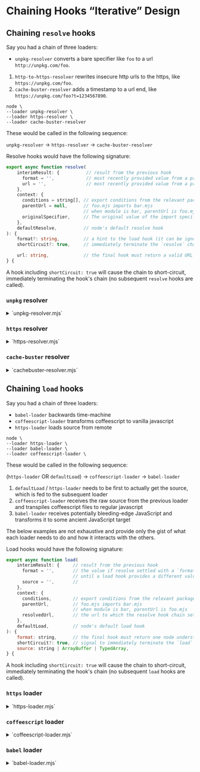 # Chaining Hooks “Iterative” Design

## Chaining `resolve` hooks

Say you had a chain of three loaders:

* `unpkg-resolver` converts a bare specifier like `foo` to a url `http://unpkg.com/foo`.
1. `http-to-https-resolver` rewrites insecure http urls to the https, like `https://unpkg.com/foo`.
1. `cache-buster-resolver` adds a timestamp to a url end, like `https://unpkg.com/foo?t=1234567890`.

```console
node \
--loader unpkg-resolver \
--loader https-resolver \
--loader cache-buster-resolver
```

These would be called in the following sequence:

`unpkg-resolver` → `https-resolver` → `cache-buster-resolver`

Resolve hooks would have the following signature:

```ts
export async function resolve(
	interimResult: {          // result from the previous hook
	  format = '',            // most recently provided value from a previous hook
	  url = '',               // most recently provided value from a previous hook
	},
	context: {
	  conditions = string[], // export conditions from the relevant package.json
	  parentUrl = null,      // foo.mjs imports bar.mjs
	                         // when module is bar, parentUrl is foo.mjs
	  originalSpecifier,     // The original value of the import specifier
	},
	defaultResolve,          // node's default resolve hook
): {
	format?: string,         // a hint to the load hook (it can be ignored)
	shortCircuit?: true,     // immediately terminate the `resolve` chain

	url: string,             // the final hook must return a valid URL string
} {
```

A hook including `shortCircuit: true` will cause the chain to short-circuit, immediately terminating the hook's chain (no subsequent `resolve` hooks are called).

### `unpkg` resolver

<details>
<summary>`unpkg-resolver.mjs`</summary>

```js
export async function resolve(
  interimResult,
  { originalSpecifier },
) {
  if (isBareSpecifier(originalSpecifier)) return `http://unpkg.com/${originalSpecifier}`;
}
```
</details>

### `https` resolver

<details>
<summary>`https-resolver.mjs`</summary>

```js
export async function resolve(
  interimResult,
  context,
) {
  const url = new URL(interimResult.url); // this can throw, so handle appropriately

  if (url.protocol = 'http:') url.protocol = 'https:';

  return { url: url.toString() };
}
```
</details>

### `cache-buster` resolver

<details>
<summary>`cachebuster-resolver.mjs`</summary>

```js
export async function resolve(
	interimResult,
) {
	const url = new URL(interimResult.url); // this can throw, so handle appropriately

	if (supportsQueryString(url.protocol)) { // exclude data: & friends
		url.searchParams.set('t', Date.now());
	}

	return { url: url.toString() };
}
```
</details>


## Chaining `load` hooks

Say you had a chain of three loaders:

* `babel-loader` backwards time-machine
* `coffeescript-loader` transforms coffeescript to vanilla javascript
* `https-loader` loads source from remote

```console
node \
--loader https-loader \
--loader babel-loader \
--loader coffeescript-loader \
```

These would be called in the following sequence:

(`https-loader` OR `defaultLoad`) → `coffeescript-loader` → `babel-loader`

1. `defaultLoad` / `https-loader` needs to be first to actually get the source, which is fed to the subsequent loader
1. `coffeescript-loader` receives the raw source from the previous loader and transpiles coffeescript files to regular javascript
1. `babel-loader` receives potentially bleeding-edge JavaScript and transforms it to some ancient JavaScript target

The below examples are not exhaustive and provide only the gist of what each loader needs to do and how it interacts with the others.

Load hooks would have the following signature:

```js
export async function load(
	interimResult: {     // result from the previous hook
	  format = '',       // the value if resolve settled with a `format`
	                     // until a load hook provides a different value
	  source = '',       //
	},
	context: {
	  conditions,        // export conditions from the relevant package.json
	  parentUrl,         // foo.mjs imports bar.mjs
	                     // when module is bar, parentUrl is foo.mjs
	  resolvedUrl,       // the url to which the resolve hook chain settled
	},
	defaultLoad,         // node's default load hook
): {
	format: string,      // the final hook must return one node understands
	shortCircuit?: true, // signal to immediately terminate the `load` chain
	source: string | ArrayBuffer | TypedArray,
} {
```

A hook including `shortCircuit: true` will cause the chain to short-circuit, immediately terminating the hook's chain (no subsequent `load` hooks are called).

### `https` loader

<details>
<summary>`https-loader.mjs`</summary>

```ts
export async function load(
	interimResult,
	{ resolvedUrl },
) {
	if (interimResult.source) return; // step aside (content already retrieved)

	if (!resolvedUrl.startsWith('https://')) return; // step aside

	return new Promise(function loadHttpsSource(resolve, reject) {
		get(resolvedUrl, function getHttpsSource(rsp) {
			const format = mimeTypeToFormat.get(rsp.headers['content-type']);
			let source = '';

			rsp.on('data', (chunk) => source += chunk);
			rsp.on('end', () => resolve({ format, source }));
			rsp.on('error', reject);
		});
	});
}

const mimeTypeToFormat = new Map([
	['application/node', 'commonjs'],
	['application/javascript', 'module'],
	['text/javascript', 'module'],
	['application/json', 'json'],
	['text/coffeescript', 'coffeescript'],
	// …
]);
```
</details>

### `coffeescript` loader

<details>
<summary>`coffeescript-loader.mjs`</summary>

```js
export async function resolve(/* … */) {/* … */ }

export async function load(
	interimResult, // possibly output of https-loader
	context,
	defaulLoad,
) {
	const { resolvedUrl } = context;
	if (!coffeescriptExtensionsRgx.test(resolvedUrl)) return; // step aside

	const format = interimResult.format || await getPackageType(resolvedUrl);
	if (format === 'commonjs') return { format };

	const rawSource = (
		interimResult.source
		|| await defaulLoad(resolvedUrl, { ...context, format }).source
	)
	const transformedSource = CoffeeScript.compile(rawSource.toString(), {
		bare: true,
		filename: resolvedUrl,
	});

	return {
		format,
		source: transformedSource,
	};
}

function getPackageType(url) {/* … */ }
const coffeescriptExtensionsRgs = /* … */
```
</details>

### `babel` loader

<details>
<summary>`babel-loader.mjs`</summary>

```js
export async function resolve(/* … */) {/* … */ }

export async function load(
	interimResult, // possibly output of coffeescript-loader
	context,
	defaulLoad,
) {
	const { resolvedUrl } = context;
	const babelConfig = await getBabelConfig(resolvedUrl);

	const format = (
		interimResult.format
		|| babelOutputToFormat.get(babelConfig.output.format)
	);

	if (format === 'commonjs') return { format };

	const sourceToTranspile = (
		interimResult.source
		|| await defaulLoad(resolvedUrl, { ...context, format }).source
	);
	const transformedSource = Babel.transformSync(
		sourceToTranspile.toString(),
		babelConfig,
	).code;

	return {
		format,
		source: transformedSource,
	};
}

function getBabelConfig(url) {/* … */ }
const babelOutputToFormat = new Map([
	['cjs', 'commonjs'],
	['esm', 'module'],
	// …
]);
```
</details>
